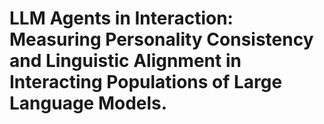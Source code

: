 # LLM Agents in Interaction: Measuring Personality Consistency and Linguistic Alignment in Interacting Populations of Large Language Models.
